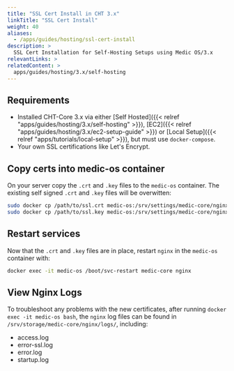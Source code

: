 ```yaml
---
title: "SSL Cert Install in CHT 3.x"
linkTitle: "SSL Cert Install"
weight: 40
aliases:
  - /apps/guides/hosting/ssl-cert-install
description: >
  SSL Cert Installation for Self-Hosting Setups using Medic OS/3.x
relevantLinks: > 
relatedContent: >
  apps/guides/hosting/3.x/self-hosting
---
```



## Requirements
- Installed CHT-Core 3.x via either [Self Hosted]({{< relref "apps/guides/hosting/3.x/self-hosting" >}}), [EC2]({{< relref "apps/guides/hosting/3.x/ec2-setup-guide" >}}) or [Local Setup]({{< relref "apps/tutorials/local-setup" >}}), but must use `docker-compose`.
- Your own SSL certifications like Let's Encrypt.

## Copy certs into medic-os container

On your server  copy the `.crt` and `.key` files to the `medic-os` container. The existing self signed `.crt` and `.key` files will be overwitten:

```bash
sudo docker cp /path/to/ssl.crt medic-os:/srv/settings/medic-core/nginx/private/default.crt
sudo docker cp /path/to/ssl.key medic-os:/srv/settings/medic-core/nginx/private/default.key
```

## Restart services

Now that the `.crt` and `.key` files are in place, restart `nginx` in the `medic-os` container with:

```bash
docker exec -it medic-os /boot/svc-restart medic-core nginx 
```

## View Nginx Logs

To troubleshoot any problems with the new certificates, after running `docker exec -it medic-os bash`, the `nginx` log files can be found in `/srv/storage/medic-core/nginx/logs/`, including:
* access.log 
* error-ssl.log 
* error.log 
* startup.log
